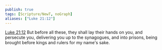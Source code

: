 ```yaml
---
publish: true
tags: [Scripture/NewT, noGraph]
aliases: ["Luke 21:12"]
---
```

[Luke 21:12](https://churchofjesuschrist.org/study/scriptures/nt/luke/21?lang=eng&id=p12#p12) But before all these, they shall lay their hands on you, and persecute you, delivering you up to the synagogues, and into prisons, being brought before kings and rulers for my name's sake.
